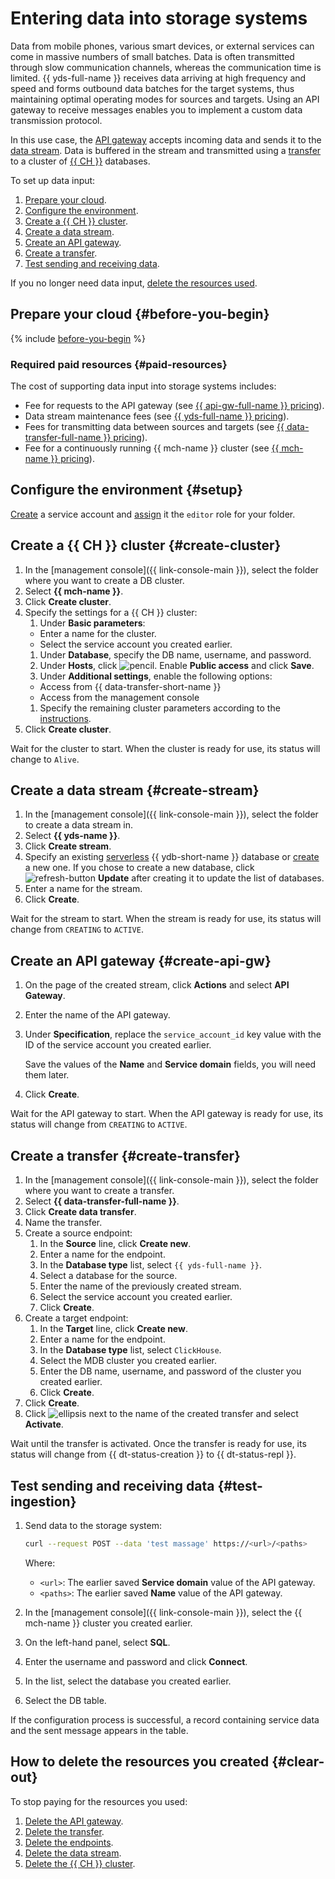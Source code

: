 # Entering data into storage systems


Data from mobile phones, various smart devices, or external services can come in massive numbers of small batches. Data is often transmitted through slow communication channels, whereas the communication time is limited. {{ yds-full-name }} receives data arriving at high frequency and speed and forms outbound data batches for the target systems, thus maintaining optimal operating modes for sources and targets. Using an API gateway to receive messages enables you to implement a custom data transmission protocol.

In this use case, the [API gateway](../../api-gateway/concepts/index.md) accepts incoming data and sends it to the [data stream](../../data-streams/concepts/index.md). Data is buffered in the stream and transmitted using a [transfer](../../data-transfer/concepts/index.md) to a cluster of [{{ CH }}](../../managed-clickhouse/concepts/index.md) databases.

To set up data input:

1. [Prepare your cloud](#before-you-begin).
1. [Configure the environment](#setup).
1. [Create a {{ CH }} cluster](#create-cluster).
1. [Create a data stream](#create-stream).
1. [Create an API gateway](#create-api-gw).
1. [Create a transfer](#create-transfer).
1. [Test sending and receiving data](#test-ingestion).

If you no longer need data input, [delete the resources used](#clear-out).

## Prepare your cloud {#before-you-begin}

{% include [before-you-begin](../_tutorials_includes/before-you-begin.md) %}

### Required paid resources {#paid-resources}

The cost of supporting data input into storage systems includes:

* Fee for requests to the API gateway (see [{{ api-gw-full-name }} pricing](../../api-gateway/pricing.md)).
* Data stream maintenance fees (see [{{ yds-full-name }} pricing](../../data-streams/pricing.md)).
* Fees for transmitting data between sources and targets (see [{{ data-transfer-full-name }} pricing](../../data-transfer/pricing.md)).
* Fee for a continuously running {{ mch-name }} cluster (see [{{ mch-name }} pricing](../../managed-clickhouse/pricing.md)).

## Configure the environment {#setup}

[Create](../../iam/operations/sa/create.md) a service account and [assign](../../iam/operations/sa/assign-role-for-sa.md) it the `editor` role for your folder.

## Create a {{ CH }} cluster {#create-cluster}

1. In the [management console]({{ link-console-main }}), select the folder where you want to create a DB cluster.
1. Select **{{ mch-name }}**.
1. Click **Create cluster**.
1. Specify the settings for a {{ CH }} cluster:
    1. Under **Basic parameters**:
      * Enter a name for the cluster.
      * Select the service account you created earlier.
    1. Under **Database**, specify the DB name, username, and password.
    1. Under **Hosts**, click ![pencil](../../_assets/pencil.svg). Enable **Public access** and click **Save**.
    1. Under **Additional settings**, enable the following options:
      * Access from {{ data-transfer-short-name }}
      * Access from the management console
    1. Specify the remaining cluster parameters according to the [instructions](../../managed-clickhouse/operations/cluster-create.md).
1. Click **Create cluster**.

Wait for the cluster to start. When the cluster is ready for use, its status will change to `Alive`.

## Create a data stream {#create-stream}

1. In the [management console]({{ link-console-main }}), select the folder to create a data stream in.
1. Select **{{ yds-name }}**.
1. Click **Create stream**.
1. Specify an existing [serverless](../../ydb/concepts/serverless-and-dedicated.md#serverless) {{ ydb-short-name }} database or [create](../../ydb/quickstart.md#serverless) a new one. If you chose to create a new database, click ![refresh-button](../../_assets/data-streams/refresh-button.svg) **Update** after creating it to update the list of databases.
1. Enter a name for the stream.
1. Click **Create**.

Wait for the stream to start. When the stream is ready for use, its status will change from `CREATING` to `ACTIVE`.

## Create an API gateway {#create-api-gw}

1. On the page of the created stream, click **Actions** and select **API Gateway**.
1. Enter the name of the API gateway.
1. Under **Specification**, replace the `service_account_id` key value with the ID of the service account you created earlier.

    Save the values of the **Name** and **Service domain** fields, you will need them later.
1. Click **Create**.

Wait for the API gateway to start. When the API gateway is ready for use, its status will change from `CREATING` to `ACTIVE`.

## Create a transfer {#create-transfer}

1. In the [management console]({{ link-console-main }}), select the folder where you want to create a transfer.
1. Select **{{ data-transfer-full-name }}**.
1. Click **Create data transfer**.
1. Name the transfer.
1. Create a source endpoint:
    1. In the **Source** line, click **Create new**.
    1. Enter a name for the endpoint.
    1. In the **Database type** list, select `{{ yds-full-name }}`.
    1. Select a database for the source.
    1. Enter the name of the previously created stream.
    1. Select the service account you created earlier.
    1. Click **Create**.
1. Create a target endpoint:
    1. In the **Target** line, click **Create new**.
    1. Enter a name for the endpoint.
    1. In the **Database type** list, select `ClickHouse`.
    1. Select the MDB cluster you created earlier.
    1. Enter the DB name, username, and password of the cluster you created earlier.
    1. Click **Create**.
1. Click **Create**.
1. Click ![ellipsis](../../_assets/horizontal-ellipsis.svg) next to the name of the created transfer and select **Activate**.

Wait until the transfer is activated. Once the transfer is ready for use, its status will change from {{ dt-status-creation }} to {{ dt-status-repl }}.

## Test sending and receiving data {#test-ingestion}

1. Send data to the storage system:

    ```bash
    curl --request POST --data 'test massage' https://<url>/<paths>
    ```

    Where:

    * `<url>`: The earlier saved **Service domain** value of the API gateway.
    * `<paths>`: The earlier saved **Name** value of the API gateway.
1. In the [management console]({{ link-console-main }}), select the {{ mch-name }} cluster you created earlier.
1. On the left-hand panel, select **SQL**.
1. Enter the username and password and click **Connect**.
1. In the list, select the database you created earlier.
1. Select the DB table.

If the configuration process is successful, a record containing service data and the sent message appears in the table.

## How to delete the resources you created {#clear-out}

To stop paying for the resources you used:

1. [Delete the API gateway](../../api-gateway/operations/api-gw-delete.md).
1. [Delete the transfer](../../data-transfer/operations/transfer.md#delete).
1. [Delete the endpoints](../../data-transfer/operations/endpoint/index.md#delete).
1. [Delete the data stream](../../data-streams/operations/manage-streams.md#delete-data-stream).
1. [Delete the {{ CH }} cluster](../../managed-clickhouse/operations/cluster-delete.md).
